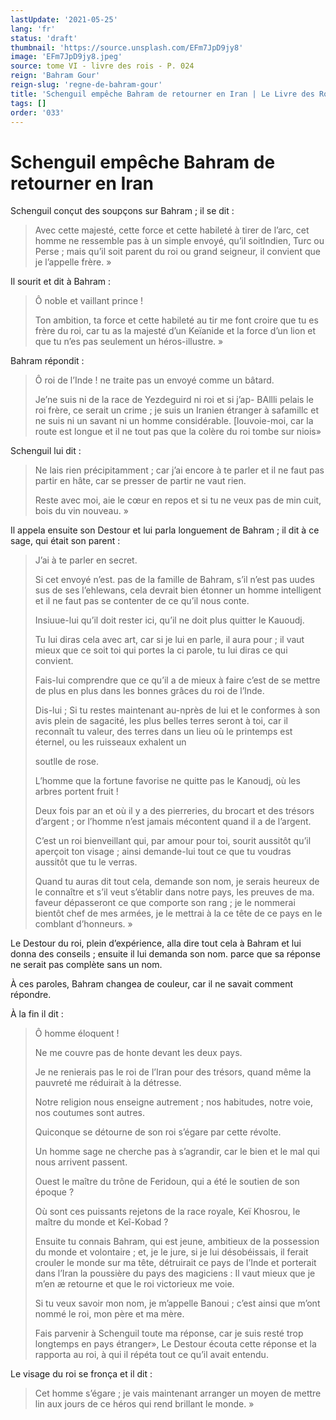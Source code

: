 ```yaml
---
lastUpdate: '2021-05-25'
lang: 'fr'
status: 'draft'
thumbnail: 'https://source.unsplash.com/EFm7JpD9jy8'
image: 'EFm7JpD9jy8.jpeg'
source: tome VI - livre des rois - P. 024
reign: 'Bahram Gour'
reign-slug: 'regne-de-bahram-gour'
title: 'Schenguil empêche Bahram de retourner en Iran | Le Livre des Rois | Shâhnâmeh'
tags: []
order: '033'
---
```


<!-- LTeX: language=fr -->

# Schenguil empêche Bahram de retourner en Iran

Schenguil conçut des soupçons sur Bahram ; il se dit :

> Avec cette majesté, cette force et cette habileté à tirer de l’arc, cet homme ne ressemble pas à un simple envoyé, qu’il soitlndien, Turc ou Perse ; mais qu’il soit parent du roi ou grand seigneur, il convient que je l’appelle frère. »

Il sourit et dit à Bahram :

> Ô noble et vaillant prince !
>
> Ton ambition, ta force et cette habileté au tir me font croire que tu es frère du roi, car tu as la majesté d’un Keïanide et la force d’un lion et que tu n’es pas seulement un héros-illustre. »

Bahram répondit :

> Ô roi de l’Inde !
ne traite pas un envoyé comme un bâtard.
>
> Je’ne suis ni de la race de Yezdeguird ni roi et si j’ap-
BAllli pelais le roi frère, ce serait un crime ; je suis un Iranien étranger à safamillc et ne suis ni un savant ni un homme considérable. [louvoie-moi, car la route est longue et il ne tout pas que la colère du roi tombe sur niois»

Schenguil lui dit :

> Ne lais rien précipitamment ; car j’ai encore à te parler et il ne faut pas partir en hâte, car se presser de partir ne vaut rien.
>
> Reste avec moi, aie le cœur en repos et si tu ne veux pas de min cuit, bois du vin nouveau. »

Il appela ensuite son Destour et lui parla longuement de Bahram ; il dit à ce sage, qui était son parent :

> J’ai à te parler en secret.
>
> Si cet envoyé n’est. pas de la famille de Bahram, s’il n’est pas uudes sus de ses l’ehlewans, cela devrait bien étonner un homme intelligent et il ne faut pas se contenter de ce qu’il nous conte.
>
> Insiuue-lui qu’il doit rester ici, qu’il ne doit plus quitter le Kauoudj.
>
> Tu lui diras cela avec art, car si je lui en parle, il aura pour ; il vaut mieux que ce soit toi qui portes la ci parole, tu lui diras ce qui convient.
>
> Fais-lui comprendre que ce qu’il a de mieux à faire c’est de se mettre de plus en plus dans les bonnes grâces du roi de l’lnde.
>
> Dis-lui ; Si tu restes maintenant au-nprès de lui et le conformes à son avis plein de sagacité, les plus belles terres seront à toi, car il reconnaît tu valeur, des terres dans un lieu où le printemps est éternel, ou les ruisseaux exhalent un
>
> soutlle de rose.
>
> L’homme que la fortune favorise ne quitte pas le Kanoudj, où les arbres portent fruit !
>
> Deux fois par an et où il y a des pierreries, du brocart et des trésors d’argent ; or l’homme n’est jamais mécontent quand il a de l’argent.
>
> C’est un roi bienveillant qui, par amour pour toi, sourit aussitôt qu’il aperçoit ton visage ; ainsi demande-lui tout ce que tu voudras aussitôt que tu le verras.
>
> Quand tu auras dit tout cela, demande son nom, je serais heureux de le connaître et s’il veut s’établir dans notre pays, les preuves de ma. faveur dépasseront ce que comporte son rang ; je le nommerai bientôt chef de mes armées, je le mettrai à la ce tête de ce pays en le comblant d’honneurs. »

Le Destour du roi, plein d’expérience, alla dire tout cela à Bahram et lui donna des conseils ; ensuite il lui demanda son nom. parce que sa réponse ne serait pas complète sans un nom.

À ces paroles, Bahram changea de couleur, car il ne savait comment répondre.

À la fin il dit :

> Ô homme éloquent !
>
> Ne me couvre pas de honte devant les deux pays.
>
> Je ne renierais pas le roi de l’Iran pour des trésors, quand même la pauvreté me réduirait à la détresse.
>
> Notre religion nous enseigne autrement ; nos habitudes, notre voie, nos coutumes sont autres.
>
> Quiconque se détourne de son roi s’égare par cette révolte.
>
> Un homme sage ne cherche pas à s’agrandir, car le bien et le mal qui nous arrivent passent.
>
> Ouest le maître du trône de Feridoun, qui a été le soutien de son époque ?
>
> Où sont ces puissants rejetons de la race royale, Keï Khosrou, le maître du monde et Keî-Kobad ?
>
> Ensuite tu connais Bahram, qui est jeune, ambitieux de la possession du monde et volontaire ; et, je le jure, si je lui désobéissais, il ferait crouler le monde sur ma tête, détruirait ce pays de l’Inde et porterait dans l’Iran la poussière du pays des magiciens : Il vaut mieux que je m’en
æ retourne et que le roi victorieux me voie.
>
> Si tu veux savoir mon nom, je m’appelle Banoui ; c’est ainsi que m’ont nommé le roi, mon père et ma mère.
>
> Fais parvenir à Schenguil toute ma réponse, car je suis resté trop longtemps en pays étranger», Le Destour écouta cette réponse et la rapporta au roi, à qui il répéta tout ce qu’il avait entendu.

Le visage du roi se fronça et il dit :

> Cet homme s’égare ; je vais maintenant arranger un moyen de mettre lin aux jours de ce héros qui rend brillant le monde. »
